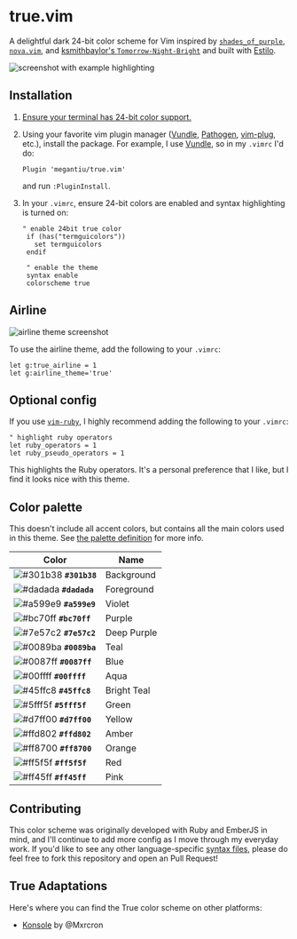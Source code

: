 # true.vim

A delightful dark 24-bit color scheme for Vim inspired by [`shades_of_purple`](https://github.com/Rigellute/shades-of-purple.vim), [`nova.vim`](https://github.com/zanglg/nova.vim), and [ksmithbaylor's `Tomorrow-Night-Bright`](https://github.com/ksmithbaylor/tomorrow-theme) and built with [Estilo](https://github.com/jacoborus/estilo).

![screenshot with example highlighting](https://megantiu.s3-us-west-2.amazonaws.com/Screen+Shot+2019-12-30+at+9.55.32+AM.png)

## Installation

1. [Ensure your terminal has 24-bit color support.](https://gist.github.com/XVilka/8346728)

1. Using your favorite vim plugin manager ([Vundle](https://github.com/VundleVim/Vundle.vim), [Pathogen](https://github.com/tpope/vim-pathogen), [vim-plug](https://github.com/junegunn/vim-plug), etc.), install the package. For example, I use [Vundle](https://github.com/VundleVim/Vundle.vim), so in my `.vimrc` I'd do:

    ```vim
    Plugin 'megantiu/true.vim'
    ```

    and run `:PluginInstall`.

1. In your `.vimrc`, ensure 24-bit colors are enabled and syntax highlighting is turned on:

    ```vim
    " enable 24bit true color
     if (has("termguicolors"))
       set termguicolors
     endif

     " enable the theme
     syntax enable
     colorscheme true
    ```

## Airline

![airline theme screenshot](https://megantiu.s3-us-west-2.amazonaws.com/airline.png)

To use the airline theme, add the following to your `.vimrc`:

```vim
let g:true_airline = 1
let g:airline_theme='true'
```
## Optional config

If you use [`vim-ruby`](https://github.com/vim-ruby/vim-ruby), I highly recommend adding the following to your `.vimrc`:

```vim
" highlight ruby operators
let ruby_operators = 1
let ruby_pseudo_operators = 1
```

This highlights the Ruby operators. It's a personal preference that I like, but I find it looks nice with this theme.

## Color palette
This doesn't include all accent colors, but contains all the main colors used in this theme. See [the palette definition](https://github.com/megantiu/true.vim/blob/master/estilo/palettes/true.yml) for more info.

Color | Name
--- | ---
![#301b38](https://via.placeholder.com/15/301b38/000000?text=+) **`#301b38`** | Background
![#dadada](https://via.placeholder.com/15/dadada/000000?text=+) **`#dadada`** | Foreground
![#a599e9](https://via.placeholder.com/15/a599e9/000000?text=+) **`#a599e9`** | Violet
![#bc70ff](https://via.placeholder.com/15/bc70ff/000000?text=+) **`#bc70ff`** | Purple
![#7e57c2](https://via.placeholder.com/15/7e57c2/000000?text=+) **`#7e57c2`** | Deep Purple
![#0089ba](https://via.placeholder.com/15/0089ba/000000?text=+) **`#0089ba`** | Teal
![#0087ff](https://via.placeholder.com/15/0087ff/000000?text=+) **`#0087ff`** | Blue
![#00ffff](https://via.placeholder.com/15/00ffff/000000?text=+) **`#00ffff`** | Aqua
![#45ffc8](https://via.placeholder.com/15/45ffc8/000000?text=+) **`#45ffc8`** | Bright Teal
![#5fff5f](https://via.placeholder.com/15/5fff5f/000000?text=+) **`#5fff5f`** | Green
![#d7ff00](https://via.placeholder.com/15/d7ff00/000000?text=+) **`#d7ff00`** | Yellow
![#ffd802](https://via.placeholder.com/15/ffd802/000000?text=+) **`#ffd802`** | Amber
![#ff8700](https://via.placeholder.com/15/ff8700/000000?text=+) **`#ff8700`** | Orange
![#ff5f5f](https://via.placeholder.com/15/ff5f5f/000000?text=+) **`#ff5f5f`** | Red
![#ff45ff](https://via.placeholder.com/15/ff45ff/000000?text=+) **`#ff45ff`** | Pink

## Contributing

This color scheme was originally developed with Ruby and EmberJS in mind, and I'll continue to add more config as I move through my everyday work. If you'd like to see any other language-specific [syntax files](https://github.com/megantiu/true.vim/tree/master/estilo/syntax), please do feel free to fork this repository and open an Pull Request!

## True Adaptations

Here's where you can find the True color scheme on other platforms:

* [Konsole](https://github.com/Mxrcon/true-konsole) by @Mxrcron
